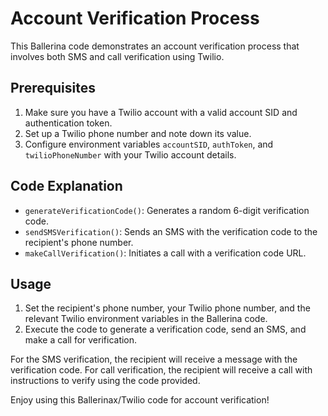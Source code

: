 # Account Verification Process

This Ballerina code demonstrates an account verification process that involves both SMS and call verification using Twilio.

## Prerequisites
1. Make sure you have a Twilio account with a valid account SID and authentication token.
2. Set up a Twilio phone number and note down its value.
3. Configure environment variables `accountSID`, `authToken`, and `twilioPhoneNumber` with your Twilio account details.

## Code Explanation
- `generateVerificationCode()`: Generates a random 6-digit verification code.
- `sendSMSVerification()`: Sends an SMS with the verification code to the recipient's phone number.
- `makeCallVerification()`: Initiates a call with a verification code URL.

## Usage
1. Set the recipient's phone number, your Twilio phone number, and the relevant Twilio environment variables in the Ballerina code.
2. Execute the code to generate a verification code, send an SMS, and make a call for verification.

For the SMS verification, the recipient will receive a message with the verification code. For call verification, the recipient will receive a call with instructions to verify using the code provided.

Enjoy using this Ballerinax/Twilio code for account verification!
